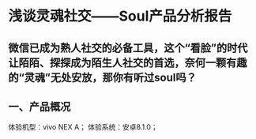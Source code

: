 # 浅谈灵魂社交——Soul产品分析报告
**微信已成为熟人社交的必备工具，这个“看脸”的时代让陌陌、探探成为陌生人社交的首选，奈何一颗有趣的“灵魂”无处安放，那你有听过soul吗？**
---
**一、产品概况**
---
体验机型：vivo NEX A；
体验系统：安卓8.1.0；
